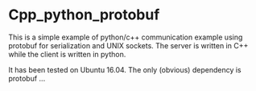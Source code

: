 # Cpp_python_protobuf

This is a simple example of python/c++ communication example using protobuf for serialization and UNIX sockets. The server is written in C++ while the client is written in python. 

It has been tested on Ubuntu 16.04. The only (obvious) dependency is protobuf ... 
